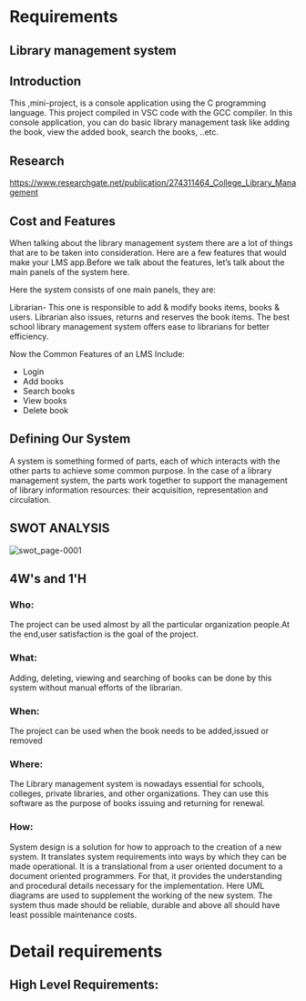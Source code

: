 # Requirements
## Library management system
## Introduction
This ,mini-project, is a console application using the C programming language. This project compiled in VSC code with the GCC compiler. In this console application, you can do basic library management task like adding the book, view the added book, search the books, ..etc.
## Research
https://www.researchgate.net/publication/274311464_College_Library_Management
## Cost and Features
When talking about the library management system there are a lot of things that are to be taken into consideration. Here are a few features that would make your LMS app.Before we talk about the features, let’s talk about the main panels of the system here.

Here the system consists of one main panels, they are:

Librarian- This one is responsible to add & modify books items, books & users. Librarian also issues, returns and reserves the book items. The best school library management system offers ease to librarians for better efficiency.

Now the Common Features of an LMS Include:
- Login
- Add books
- Search books
- View books
- Delete book
## Defining Our System
A system is something formed of parts, each of which interacts with the other parts to achieve some common purpose. In the case of a library management system, the parts work together to support the management of library information resources: their acquisition, representation and circulation.
## SWOT ANALYSIS
![swot_page-0001](https://user-images.githubusercontent.com/101171908/160056636-03e622c2-445f-4b1f-8956-65a476375cf0.jpg)
## 4W's and 1'H
### Who:
The project can be used almost by all the particular organization people.At the end,user satisfaction is the goal of the project.

### What:
Adding, deleting, viewing and searching of books can be done by this system without manual efforts of the librarian.

### When:
The project can be used when the book needs to be added,issued or removed

### Where:
The Library management system is nowadays essential for schools, colleges, private libraries, and other organizations. They can use this software as the purpose of books issuing and returning for renewal.

### How:
System design is a solution for how to approach to the creation of a new system. It translates system requirements into ways by which they can be made operational. It is a translational from a user oriented document to a document oriented programmers. For that, it provides the understanding and procedural details necessary for the implementation. Here UML diagrams are used to supplement the working of the new system. The system thus made should be reliable, durable and above all should have least possible maintenance costs.
# Detail requirements
## High Level Requirements:

